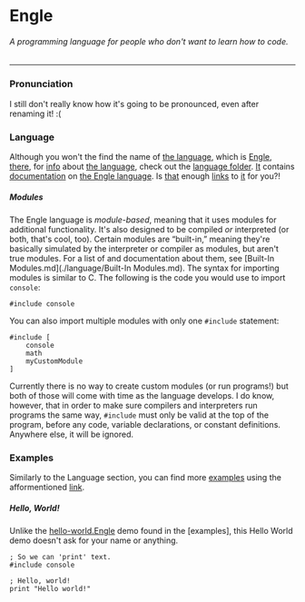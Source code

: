 # Engle
###### A programming language for people who don't want to learn how to code.
---
### Pronunciation
I still don't really know how it's going to be pronounced, even after renaming it! :(

### Language
Although you won't the find the name of [the language](./language), which is [Engle](./language), [there](./language), for [info](./language) about [the language](./language), check out the [language folder](./language). [It](./language) contains [documentation](./language) on [the Engle language](./language). Is [that](./language) enough [links](https://www.youtube.com/watch?v=dQw4w9WgXcQ) to [it](./language) for you?!

##### Modules
The Engle language is *module-based*, meaning that it uses modules for additional functionality. It's also designed to be compiled *or* interpreted (or both, that's cool, too). Certain modules are “built-in,” meaning they're basically simulated by the interpreter or compiler as modules, but aren't true modules. For a list of and documentation about them, see [Built-In Modules.md](./language/Built-In Modules.md). The syntax for importing modules is similar to C. The following is the code you would use to import `console`:

```
#include console
```

You can also import multiple modules with only one `#include` statement:

```
#include [
	console
	math
	myCustomModule
]
```

Currently there is no way to create custom modules (or run programs!) but both of those will come with time as the language develops. I do know, however, that in order to make sure compilers and interpreters run programs the same way, `#include` must only be valid at the top of the program, before any code, variable declarations, or constant definitions. Anywhere else, it will be ignored.

### Examples
Similarly to the Language section, you can find more [examples](./examples) using the afformentioned [link](https://www.youtube.com/watch?v=dQw4w9WgXcQ).

##### Hello, World!
Unlike the [hello-world.Engle](./examples/hello-world.Engle) demo found in the [examples], this Hello World demo doesn't ask for your name or anything.

```
; So we can 'print' text.
#include console

; Hello, world!
print "Hello world!"
```